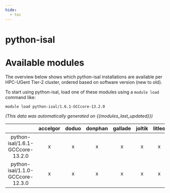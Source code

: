 ```yaml
---
hide:
  - toc
---
```


python-isal
===========

# Available modules


The overview below shows which python-isal installations are available per HPC-UGent Tier-2 cluster, ordered based on software version (new to old).

To start using python-isal, load one of these modules using a `module load` command like:

```shell
module load python-isal/1.6.1-GCCcore-13.2.0
```

*(This data was automatically generated on {{modules_last_updated}})*

| |accelgor|doduo|donphan|gallade|joltik|litleo|shinx|
| :---: | :---: | :---: | :---: | :---: | :---: | :---: | :---: |
|python-isal/1.6.1-GCCcore-13.2.0|x|x|x|x|x|x|x|
|python-isal/1.1.0-GCCcore-12.3.0|x|x|x|x|x|x|x|
